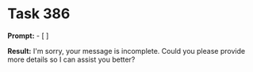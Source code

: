 # Task 386

**Prompt:** - [ ]

**Result:**
I'm sorry, your message is incomplete. Could you please provide more details so I can assist you better?

